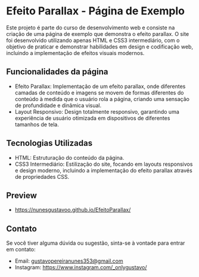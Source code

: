 # Efeito Parallax - Página de Exemplo

Este projeto é parte do curso de desenvolvimento web e consiste na criação de uma página de exemplo que demonstra o efeito parallax. O site foi desenvolvido utilizando apenas HTML e CSS3 intermediário, com o objetivo de praticar e demonstrar habilidades em design e codificação web, incluindo a implementação de efeitos visuais modernos.

## Funcionalidades da página
- Efeito Parallax: Implementação de um efeito parallax, onde diferentes camadas de conteúdo e imagens se movem de formas diferentes do conteúdo à medida que o usuário rola a página, criando uma sensação de profundidade e dinâmica visual.
- Layout Responsivo: Design totalmente responsivo, garantindo uma experiência de usuário otimizada em dispositivos de diferentes tamanhos de tela.

## Tecnologias Utilizadas
- HTML: Estruturação do conteúdo da página.
- CSS3 Intermediário: Estilização do site, focando em layouts responsivos e design moderno, incluindo a implementação do efeito parallax através de propriedades CSS.

## Preview
- https://nunesgustavoo.github.io/EfeitoParallax/

## Contato
Se você tiver alguma dúvida ou sugestão, sinta-se à vontade para entrar em contato:

- Email: gustavopereiranunes353@gmail.com
- Instagram: https://www.instagram.com/_onlygustavo/
